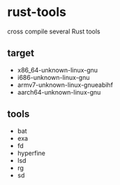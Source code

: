 # rust-tools

cross compile several Rust tools

## target
- x86_64-unknown-linux-gnu
- i686-unknown-linux-gnu
- armv7-unknown-linux-gnueabihf
- aarch64-unknown-linux-gnu

## tools
- bat
- exa
- fd
- hyperfine
- lsd
- rg
- sd
